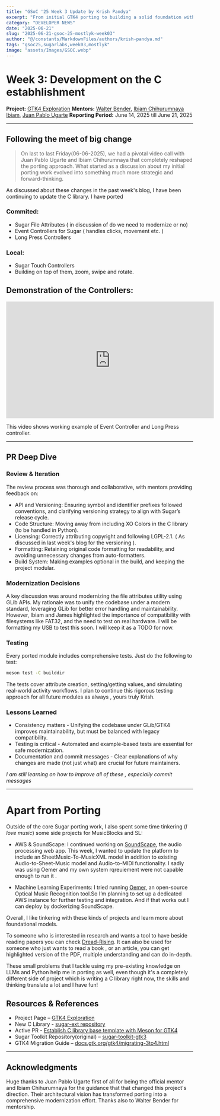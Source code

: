 ```yaml
---
title: "GSoC '25 Week 3 Update by Krish Pandya"
excerpt: "From initial GTK4 porting to building a solid foundation with separate C and Python libraries"
category: "DEVELOPER NEWS"
date: "2025-06-21"
slug: "2025-06-21-gsoc-25-mostlyk-week03"
author: "@/constants/MarkdownFiles/authors/krish-pandya.md"
tags: "gsoc25,sugarlabs,week03,mostlyk"
image: "assets/Images/GSOC.webp"
---
```


<!-- markdownlint-disable -->

# Week 3: Development on the C estabhlishment

**Project:** [GTK4 Exploration](https://summerofcode.withgoogle.com/programs/2025/projects/rsHsYZKy)
**Mentors:** [Walter Bender](https://github.com/walterbender), [Ibiam Chihurumnaya Ibiam](https://github.com/chimosky), [Juan Pablo Ugarte](https://github.com/xjuan)
**Reporting Period:** June 14, 2025 till June 21, 2025

---


## Following the meet of big change

> On last to last Friday(06-06-2025), we had a pivotal video call with Juan Pablo Ugarte and Ibiam Chihurumnaya that completely reshaped the porting approach.
What started as a discussion about my initial porting work evolved into something much more strategic and forward-thinking.

As discussed about these changes in the past week's blog, I have been continuing to update the C library. I have ported

### Commited:

- Sugar File Attributes ( in discussion of do we need to modernize or no)
- Event Controllers for Sugar ( handles clicks, movement etc. )
- Long Press Controllers

### Local:

- Sugar Touch Controllers
- Building on top of them, zoom, swipe and rotate.


## Demonstration of the Controllers:

<iframe width="560" height="315" src="https://www.youtube.com/embed/m0gwwo_0ZDE?si=M0ljKFFGuwAqAzrf" title="YouTube video player" frameborder="0" allow="accelerometer; autoplay; clipboard-write; encrypted-media; gyroscope; picture-in-picture; web-share" referrerpolicy="strict-origin-when-cross-origin" allowfullscreen></iframe>

This video shows working example of Event Controller and Long Press controller.

---

## PR Deep Dive

### Review & Iteration

The review process was thorough and collaborative, with mentors providing feedback on:

- API and Versioning: Ensuring symbol and identifier prefixes followed conventions, and clarifying versioning strategy to align with Sugar’s release cycle.
- Code Structure: Moving away from including XO Colors in the C library (to be handled in Python).
- Licensing: Correctly attributing copyright and following LGPL-2.1. ( As discussed in last week's blog for the versioning ).
- Formatting: Retaining original code formatting for readability, and avoiding unnecessary changes from auto-formatters.
- Build System: Making examples optional in the build, and keeping the project modular.

### Modernization Decisions

A key discussion was around modernizing the file attributes utility using GLib APIs. My rationale was to unify the codebase under a modern standard, leveraging GLib for better error handling and maintainability. However, Ibiam and James highlighted the importance of compatibility with filesystems like FAT32, and the need to test on real hardware. I will be formatting my USB to test this soon. I will keep it as a TODO for now.

### Testing

Every ported module includes comprehensive tests. Just do the following to test:

```bash
meson test -C builddir
```

The tests cover attribute creation, setting/getting values, and simulating real-world activity workflows. I plan to continue this rigorous testing approach for all future modules as always , yours truly Krish.

### Lessons Learned

- Consistency matters - Unifying the codebase under GLib/GTK4 improves maintainability, but must be balanced with legacy compatibility.
- Testing is critical - Automated and example-based tests are essential for safe modernization.
- Documentation and commit messages - Clear explanations of why changes are made (not just what) are crucial for future maintainers.

 _I am still learning on how to improve all of these , especially commit messages_

---

# Apart from Porting

Outside of the core Sugar porting work, I also spent some time tinkering (_I love music_) some side projects for MusicBlocks and SL:

- AWS & SoundScape: I continued working on [SoundScape](https://soundscape.streamlit.app/), the audio processing web app.
This week, I wanted to update the platform to include an SheetMusic-To-MusicXML model in addition to existing Audio-to-Sheet-Music model and  Audio-to-MIDI functionality.
I sadly was using Oemer and my own system rqreuiement were not capable enough to run it .

- Machine Learning Experiments: I tried running [Oemer](https://github.com/BreezeWhite/oemer), an open-source Optical Music Recognition tool.So I’m planning to set up a dedicated AWS instance for further testing and integration. And if that works out I can deploy by dockerizing SoundScape.

Overall, I like tinkering with these kinds of projects and learn more about foundational models.

To someone who is interested in research and wants a tool to have beside reading papers you can check [Dread-Rising](https://dread-rising.streamlit.app/). It can also be used for someone who just wants to read a book , or an article, you can get highlighted version of the PDF, multiple understanding and can do in-depth.

These small problems that I tackle using my pre-existing knowledge on LLMs and Python help me in porting as well, even though it's a completely different side of project which is writing a C library right now, the skills and thinking translate a lot and I have fun!

## Resources & References

- Project Page – [GTK4 Exploration](https://summerofcode.withgoogle.com/programs/2025/projects/rsHsYZKy)
- New C Library - [sugar-ext repository](https://github.com/sugarlabs/sugar-ext)
- Active PR - [Establish C library base template with Meson for GTK4](https://github.com/sugarlabs/sugar-ext/pull/1)
- Sugar Toolkit Repository(original) – [sugar-toolkit-gtk3](https://github.com/sugarlabs/sugar-toolkit-gtk3)
- GTK4 Migration Guide – [docs.gtk.org/gtk4/migrating-3to4.html](https://docs.gtk.org/gtk4/migrating-3to4.html)


---

## Acknowledgments

Huge thanks to Juan Pablo Ugarte first of all for being the official mentor and Ibiam Chihurumnaya for the guidance that that changed this project's direction. Their architectural vision has transformed porting into a comprehensive modernization effort. Thanks also to Walter Bender for mentorship.
